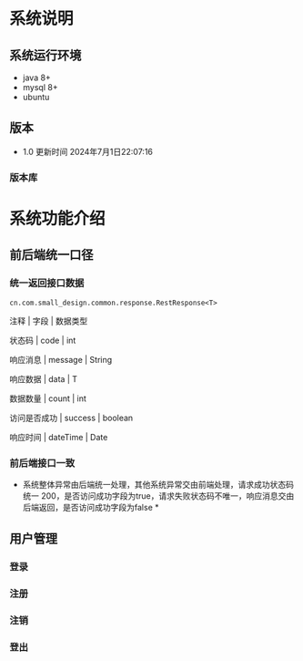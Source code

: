 # 系统说明

## 系统运行环境
+ java 8+
+ mysql 8+
+ ubuntu 

## 版本
+ 1.0  更新时间 2024年7月1日22:07:16

### 版本库


# 系统功能介绍
## 前后端统一口径
### 统一返回接口数据  
`cn.com.small_design.common.response.RestResponse<T>`
 
 注释 | 字段 | 数据类型

 状态码 | code | int

 响应消息 | message | String

 响应数据 | data | T

 数据数量 | count | int

 访问是否成功 | success | boolean

 响应时间 | dateTime | Date

### 前后端接口一致
* 系统整体异常由后端统一处理，其他系统异常交由前端处理，请求成功状态码统一 200，是否访问成功字段为true，请求失败状态码不唯一，响应消息交由后端返回，是否访问成功字段为false *

## 用户管理
### 登录

### 注册

### 注销

### 登出


### 
